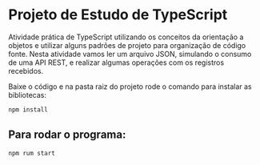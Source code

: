 # Projeto de Estudo de TypeScript

Atividade prática de TypeScript utilizando os conceitos da orientação a objetos e utilizar alguns padrões de projeto para organização de código fonte. Nesta atividade vamos ler um arquivo JSON, simulando o consumo de uma API REST, e realizar algumas operações com os registros recebidos.


Baixe o código e na pasta raiz do projeto rode o comando para instalar as bibliotecas:

```bash
npm install
```

## Para rodar o programa:

```bash
npm rum start
```
